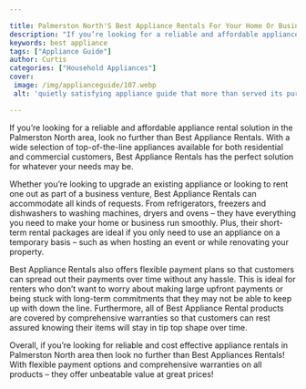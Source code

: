 ```yaml
---

title: Palmerston North'S Best Appliance Rentals For Your Home Or Business
description: "If you’re looking for a reliable and affordable appliance rental solution in the Palmerston North area, look no further than Best ...get the full scoop"
keywords: best appliance
tags: ["Appliance Guide"]
author: Curtis
categories: ["Household Appliances"]
cover: 
 image: /img/applianceguide/107.webp
 alt: 'quietly satisfying appliance guide that more than served its purpose'

---
```


If you’re looking for a reliable and affordable appliance rental solution in the Palmerston North area, look no further than Best Appliance Rentals. With a wide selection of top-of-the-line appliances available for both residential and commercial customers, Best Appliance Rentals has the perfect solution for whatever your needs may be.

Whether you’re looking to upgrade an existing appliance or looking to rent one out as part of a business venture, Best Appliance Rentals can accommodate all kinds of requests. From refrigerators, freezers and dishwashers to washing machines, dryers and ovens – they have everything you need to make your home or business run smoothly. Plus, their short-term rental packages are ideal if you only need to use an appliance on a temporary basis – such as when hosting an event or while renovating your property.

Best Appliance Rentals also offers flexible payment plans so that customers can spread out their payments over time without any hassle. This is ideal for renters who don’t want to worry about making large upfront payments or being stuck with long-term commitments that they may not be able to keep up with down the line. Furthermore, all of Best Appliance Rental products are covered by comprehensive warranties so that customers can rest assured knowing their items will stay in tip top shape over time. 

Overall, if you’re looking for reliable and cost effective appliance rentals in Palmerston North area then look no further than Best Appliances Rentals! With flexible payment options and comprehensive warranties on all products – they offer unbeatable value at great prices!
